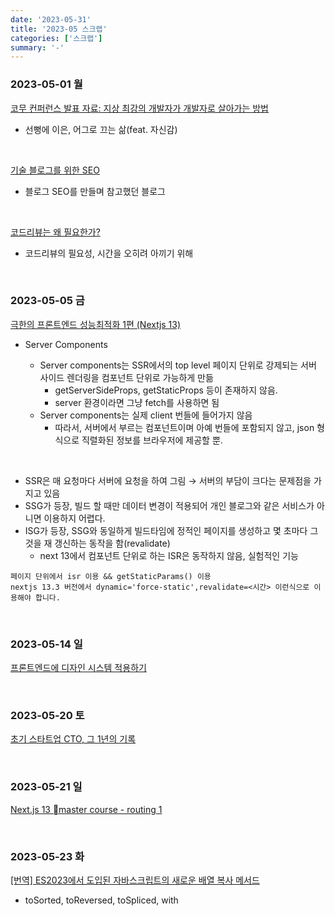 ```yaml
---
date: '2023-05-31'
title: '2023-05 스크랩'
categories: ['스크랩']
summary: '-'
---
```


### 2023-05-01 월

[코무 컨퍼런스 발표 자료: 지상 최강의 개발자가 개발자로 살아가는 방법](https://velog.io/@juunini/%EC%BD%94%EB%AC%B4-%EC%BB%A8%ED%8D%BC%EB%9F%B0%EC%8A%A4-%EB%B0%9C%ED%91%9C-%EC%9E%90%EB%A3%8C-%EC%A7%80%EC%83%81-%EC%B5%9C%EA%B0%95%EC%9D%98-%EA%B0%9C%EB%B0%9C%EC%9E%90%EA%B0%80-%EA%B0%9C%EB%B0%9C%EC%9E%90%EB%A1%9C-%EC%82%B4%EC%95%84%EA%B0%80%EB%8A%94-%EB%B0%A9%EB%B2%95-nh4orkht)

- 선뻥에 이은, 어그로 끄는 삶(feat. 자신감)

<br>

[기술 블로그를 위한 SEO](https://wormwlrm.github.io/2023/05/07/SEO-for-Technical-Blog.html)

- 블로그 SEO를 만들며 참고했던 블로그

<br>

[코드리뷰는 왜 필요한가?](https://jasonkang14.github.io/others/how-i-started-code-review)

- 코드리뷰의 필요성, 시간을 오히려 아끼기 위해

<br>

### 2023-05-05 금

[극한의 프론트엔드 성능최적화 1편 (Nextjs 13)](https://velog.io/@baby_dev/%EA%B7%B9%ED%95%9C%EC%9D%98-%ED%94%84%EB%A1%A0%ED%8A%B8%EC%97%94%EB%93%9C-%EC%84%B1%EB%8A%A5%EC%B5%9C%EC%A0%81%ED%99%94-1%ED%8E%B8-Nextjs-13)

- Server Components

  - Server components는 SSR에서의 top level 페이지 단위로 강제되는 서버 사이드 렌더링을 컴포넌트 단위로 가능하게 만듦
    - getServerSideProps, getStaticProps 등이 존재하지 않음.
    - server 환경이라면 그냥 fetch를 사용하면 됨
  - Server components는 실제 client 번들에 들어가지 않음
    - 따라서, 서버에서 부르는 컴포넌트이며 아예 번들에 포함되지 않고, json 형식으로 직렬화된 정보를 브라우저에 제공할 뿐.

<br>

- SSR은 매 요청마다 서버에 요청을 하여 그림 → 서버의 부담이 크다는 문제점을 가지고 있음
- SSG가 등장, 빌드 할 때만 데이터 변경이 적용되어 개인 블로그와 같은 서비스가 아니면 이용하지 어렵다.
- ISG가 등장, SSG와 동일하게 빌드타임에 정적인 페이지를 생성하고 몇 초마다 그것을 재 갱신하는 동작을 함(revalidate)
  - next 13에서 컴포넌트 단위로 하는 ISR은 동작하지 않음, 실험적인 기능

```
페이지 단위에서 isr 이용 && getStaticParams() 이용
nextjs 13.3 버전에서 dynamic='force-static',revalidate=<시간> 이런식으로 이용해야 합니다.
```

<br>

### 2023-05-14 일

[프론트엔드에 디자인 시스템 적용하기](https://velog.io/@seo__namu/%ED%94%84%EB%A1%A0%ED%8A%B8%EC%97%94%EB%93%9C%EC%97%90-%EB%94%94%EC%9E%90%EC%9D%B8-%EC%8B%9C%EC%8A%A4%ED%85%9C-%EC%A0%81%EC%9A%A9%ED%95%98%EA%B8%B0)

<br>

### 2023-05-20 토

[초기 스타트업 CTO, 그 1년의 기록](https://mexicorea.medium.com/%EC%B4%88%EA%B8%B0-%EC%8A%A4%ED%83%80%ED%8A%B8%EC%97%85-cto-%EA%B7%B8-1%EB%85%84%EC%9D%98-%EA%B8%B0%EB%A1%9D-cb080c7b6507)

<br>

### 2023-05-21 일

[Next.js 13 master course - routing 1](https://velog.io/@jay/Next.js-13-master-course-routing)

<br>

### 2023-05-23 화

[[번역] ES2023에서 도입된 자바스크립트의 새로운 배열 복사 메서드](https://velog.io/@eunbinn/es2023-new-array-copying-methods-javascript)

- toSorted, toReversed, toSpliced, with
